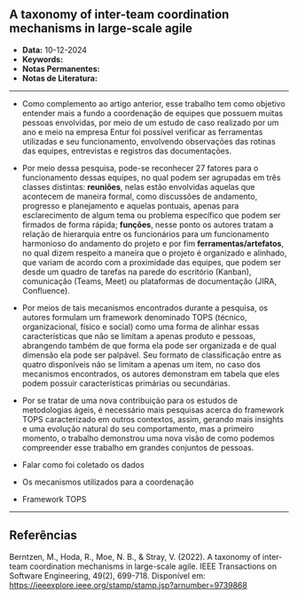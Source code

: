 
A taxonomy of inter-team coordination mechanisms in large-scale agile
---
- **Data:** 10-12-2024
- **Keywords:**
- **Notas Permanentes:**
- **Notas de Literatura:**
---
- Como complemento ao artigo anterior, esse trabalho tem como objetivo entender mais a fundo a coordenação de equipes que possuem muitas pessoas envolvidas, por meio de um estudo de caso realizado por um ano e meio na empresa Entur foi possível verificar as ferramentas utilizadas e seu funcionamento, envolvendo observações das rotinas das equipes, entrevistas e registros das documentações.
- Por meio dessa pesquisa, pode-se reconhecer 27 fatores para o funcionamento dessas equipes, no qual podem ser agrupadas em três classes distintas: **reuniões**, nelas estão envolvidas aquelas que acontecem de maneira formal, como discussões de andamento, progresso e planejamento e aquelas pontuais, apenas para esclarecimento de algum tema ou problema específico que podem ser firmados de forma rápida; **funções**, nesse ponto os autores tratam a relação de hierarquia entre os funcionários para um funcionamento harmonioso do andamento do projeto e por fim **ferramentas/artefatos**, no qual dizem respeito a maneira que o projeto é organizado e alinhado, que variam de acordo com a proximidade das equipes, que podem ser desde um quadro de tarefas na parede do escritório (Kanban), comunicação (Teams, Meet) ou plataformas de documentação (JIRA, Confluence).
- Por meios de tais mecanismos encontrados durante a pesquisa, os autores formulam um framework denominado TOPS (técnico, organizacional, físico e social) como uma forma de alinhar essas características que não se limitam a apenas produto e pessoas, abrangendo também de que forma ela pode ser organizada e de qual dimensão ela pode ser palpável. Seu formato de classificação entre as quatro disponíveis não se limitam a apenas um item, no caso dos mecanismos encontrados, os autores demonstram em tabela que eles podem possuir características primárias ou secundárias.
- Por se tratar de uma nova contribuição para os estudos de metodologias ágeis, é necessário mais pesquisas acerca do framework TOPS caracterizado em outros contextos, assim, gerando mais insights e uma evolução natural do seu comportamento, mas a primeiro momento, o trabalho demonstrou uma nova visão de como podemos compreender esse trabalho em grandes conjuntos de pessoas.


- Falar como foi coletado os dados
- Os mecanismos utilizados para a coordenação
- Framework TOPS
---
## Referências

Berntzen, M., Hoda, R., Moe, N. B., & Stray, V. (2022). A taxonomy of inter-team coordination
mechanisms in large-scale agile. IEEE Transactions on Software Engineering, 49(2), 699-718. Disponível em: https://ieeexplore.ieee.org/stamp/stamp.jsp?arnumber=9739868